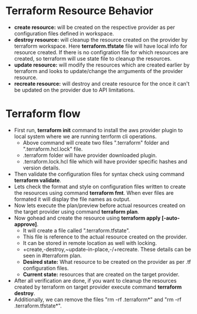 # Terraform Resource Behavior
- **create resource:** will be created on the respective provider as per configuration files defined in workspace.
- **destroy resource:** will cleanup the resource created on the provider by terraform workspace. Here **terraform.tfstate** file will have local info for resource created. If there is no configration file for which resources are created, so terraform will use state file to cleanup the resources.
- **update resource:** will modify the resources which are created earlier by terraform and looks to update/change the arrguments of the provider resource.
- **recreate resource:** will destroy and create resource for the once it can't be updated on the provider due to API limitations.

# Terraform flow
- First run, **terraform init** command to install the aws provider plugin to local system where we are running terrform cli operations.
  - Above command will create two files ".terraform" folder and ".terraform.hcl.lock" file.
  - .terraform folder will have provider downloaded plugin.
  - .terraform.lock.hcl file which will have provider specific hashes and version details.
- Then validate the configuration files for syntax check using command **terraform validate**.
- Lets check the format and style on configuration files written to create the resources using command **terraform fmt**. When ever files are formated it will display the file names as output.
- Now lets execute the plan/preview before actual resources created on the target provider using command **terraform plan**.
- Now gohead and create the resource using **terraform apply \[-auto-approve\]**.
  - It will create a file called ".terraform.tfstate".
  - This file is reference to the actual resource created on the provider.
  - It can be stored in remote location as well with locking.
  - +create,-destroy,~update-in-place,-/+recreate. These details can be seen in #terraform plan.
  - **Desired state:** What resource to be created on the provider as per .tf configuration files.
  - **Current state:** resources that are created on the target provider.
- After all verification are done, if you want to cleanup the resources created by terraform on target provider execute command **terraform destroy**.
- Additionally, we can remove the files "rm -rf .terraform*" and "rm -rf .terraform.tfstate*".